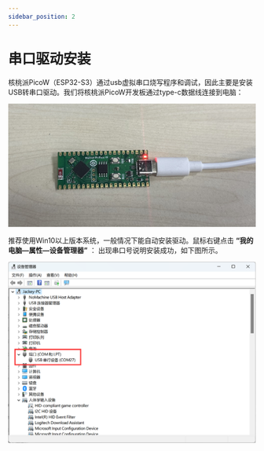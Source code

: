 ```yaml
---
sidebar_position: 2
---
```


# 串口驱动安装

核桃派PicoW（ESP32-S3）通过usb虚拟串口烧写程序和调试，因此主要是安装USB转串口驱动。我们将核桃派PicoW开发板通过type-c数据线连接到电脑：

![driver1](./img/driver/driver1.png)

推荐使用Win10以上版本系统，一般情况下能自动安装驱动。鼠标右键点击 **“我的电脑—属性—设备管理器”** ： 出现串口号说明安装成功，如下图所示。

![driver2](./img/driver/driver2.png)
